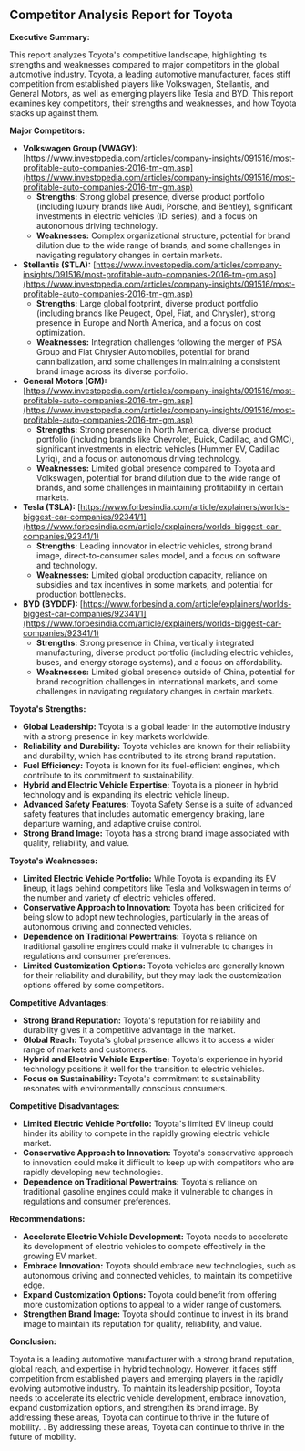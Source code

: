 ## Competitor Analysis Report for Toyota

**Executive Summary:**

This report analyzes Toyota's competitive landscape, highlighting its strengths and weaknesses compared to major competitors in the global automotive industry. Toyota, a leading automotive manufacturer, faces stiff competition from established players like Volkswagen, Stellantis, and General Motors, as well as emerging players like Tesla and BYD. This report examines key competitors, their strengths and weaknesses, and how Toyota stacks up against them.

**Major Competitors:**

* **Volkswagen Group (VWAGY):** [https://www.investopedia.com/articles/company-insights/091516/most-profitable-auto-companies-2016-tm-gm.asp](https://www.investopedia.com/articles/company-insights/091516/most-profitable-auto-companies-2016-tm-gm.asp)
    * **Strengths:** Strong global presence, diverse product portfolio (including luxury brands like Audi, Porsche, and Bentley), significant investments in electric vehicles (ID. series), and a focus on autonomous driving technology.
    * **Weaknesses:** Complex organizational structure, potential for brand dilution due to the wide range of brands, and some challenges in navigating regulatory changes in certain markets.
* **Stellantis (STLA):** [https://www.investopedia.com/articles/company-insights/091516/most-profitable-auto-companies-2016-tm-gm.asp](https://www.investopedia.com/articles/company-insights/091516/most-profitable-auto-companies-2016-tm-gm.asp)
    * **Strengths:** Large global footprint, diverse product portfolio (including brands like Peugeot, Opel, Fiat, and Chrysler), strong presence in Europe and North America, and a focus on cost optimization.
    * **Weaknesses:** Integration challenges following the merger of PSA Group and Fiat Chrysler Automobiles, potential for brand cannibalization, and some challenges in maintaining a consistent brand image across its diverse portfolio.
* **General Motors (GM):** [https://www.investopedia.com/articles/company-insights/091516/most-profitable-auto-companies-2016-tm-gm.asp](https://www.investopedia.com/articles/company-insights/091516/most-profitable-auto-companies-2016-tm-gm.asp)
    * **Strengths:** Strong presence in North America, diverse product portfolio (including brands like Chevrolet, Buick, Cadillac, and GMC), significant investments in electric vehicles (Hummer EV, Cadillac Lyriq), and a focus on autonomous driving technology.
    * **Weaknesses:** Limited global presence compared to Toyota and Volkswagen, potential for brand dilution due to the wide range of brands, and some challenges in maintaining profitability in certain markets.
* **Tesla (TSLA):** [https://www.forbesindia.com/article/explainers/worlds-biggest-car-companies/92341/1](https://www.forbesindia.com/article/explainers/worlds-biggest-car-companies/92341/1)
    * **Strengths:** Leading innovator in electric vehicles, strong brand image, direct-to-consumer sales model, and a focus on software and technology.
    * **Weaknesses:** Limited global production capacity, reliance on subsidies and tax incentives in some markets, and potential for production bottlenecks.
* **BYD (BYDDF):** [https://www.forbesindia.com/article/explainers/worlds-biggest-car-companies/92341/1](https://www.forbesindia.com/article/explainers/worlds-biggest-car-companies/92341/1)
    * **Strengths:** Strong presence in China, vertically integrated manufacturing, diverse product portfolio (including electric vehicles, buses, and energy storage systems), and a focus on affordability.
    * **Weaknesses:** Limited global presence outside of China, potential for brand recognition challenges in international markets, and some challenges in navigating regulatory changes in certain markets.

**Toyota's Strengths:**

* **Global Leadership:** Toyota is a global leader in the automotive industry with a strong presence in key markets worldwide.
* **Reliability and Durability:** Toyota vehicles are known for their reliability and durability, which has contributed to its strong brand reputation.
* **Fuel Efficiency:** Toyota is known for its fuel-efficient engines, which contribute to its commitment to sustainability.
* **Hybrid and Electric Vehicle Expertise:** Toyota is a pioneer in hybrid technology and is expanding its electric vehicle lineup.
* **Advanced Safety Features:** Toyota Safety Sense is a suite of advanced safety features that includes automatic emergency braking, lane departure warning, and adaptive cruise control.
* **Strong Brand Image:** Toyota has a strong brand image associated with quality, reliability, and value.

**Toyota's Weaknesses:**

* **Limited Electric Vehicle Portfolio:** While Toyota is expanding its EV lineup, it lags behind competitors like Tesla and Volkswagen in terms of the number and variety of electric vehicles offered.
* **Conservative Approach to Innovation:** Toyota has been criticized for being slow to adopt new technologies, particularly in the areas of autonomous driving and connected vehicles.
* **Dependence on Traditional Powertrains:** Toyota's reliance on traditional gasoline engines could make it vulnerable to changes in regulations and consumer preferences.
* **Limited Customization Options:** Toyota vehicles are generally known for their reliability and durability, but they may lack the customization options offered by some competitors.

**Competitive Advantages:**

* **Strong Brand Reputation:** Toyota's reputation for reliability and durability gives it a competitive advantage in the market.
* **Global Reach:** Toyota's global presence allows it to access a wider range of markets and customers.
* **Hybrid and Electric Vehicle Expertise:** Toyota's experience in hybrid technology positions it well for the transition to electric vehicles.
* **Focus on Sustainability:** Toyota's commitment to sustainability resonates with environmentally conscious consumers.

**Competitive Disadvantages:**

* **Limited Electric Vehicle Portfolio:** Toyota's limited EV lineup could hinder its ability to compete in the rapidly growing electric vehicle market.
* **Conservative Approach to Innovation:** Toyota's conservative approach to innovation could make it difficult to keep up with competitors who are rapidly developing new technologies.
* **Dependence on Traditional Powertrains:** Toyota's reliance on traditional gasoline engines could make it vulnerable to changes in regulations and consumer preferences.

**Recommendations:**

* **Accelerate Electric Vehicle Development:** Toyota needs to accelerate its development of electric vehicles to compete effectively in the growing EV market.
* **Embrace Innovation:** Toyota should embrace new technologies, such as autonomous driving and connected vehicles, to maintain its competitive edge.
* **Expand Customization Options:** Toyota could benefit from offering more customization options to appeal to a wider range of customers.
* **Strengthen Brand Image:** Toyota should continue to invest in its brand image to maintain its reputation for quality, reliability, and value.

**Conclusion:**

Toyota is a leading automotive manufacturer with a strong brand reputation, global reach, and expertise in hybrid technology. However, it faces stiff competition from established players and emerging players in the rapidly evolving automotive industry. To maintain its leadership position, Toyota needs to accelerate its electric vehicle development, embrace innovation, expand customization options, and strengthen its brand image. By addressing these areas, Toyota can continue to thrive in the future of mobility.
. By addressing these areas, Toyota can continue to thrive in the future of mobility.